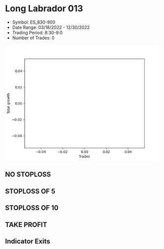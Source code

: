 # Long Labrador 013 
- Symbol: ES_830-900
- Date Range: 03/18/2022 - 12/30/2022
- Trading Period: 8:30-9:0
- Number of Trades: 0

![Plot](LongLabrador013ES_830-900.png)
## NO STOPLOSS














## STOPLOSS OF 5














## STOPLOSS OF 10














## TAKE PROFIT











## Indicator Exits


